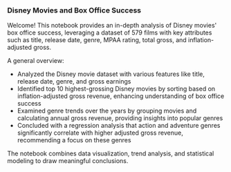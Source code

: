 ### Disney Movies and Box Office Success

Welcome! This notebook provides an in-depth analysis of Disney movies' box office success, leveraging a dataset of 579 films with key attributes such as title, release date, genre, MPAA rating, total gross, and inflation-adjusted gross.

A general overview:
- Analyzed the Disney movie dataset with various features like title, release date, genre, and gross earnings
- Identified top 10 highest-grossing Disney movies by sorting based on inflation-adjusted gross revenue, enhancing understanding of box office success
- Examined genre trends over the years by grouping movies and calculating annual gross revenue, providing insights into popular genres
- Concluded with a regression analysis that action and adventure genres significantly correlate with higher adjusted gross revenue, recommending a focus on these genres

The notebook combines data visualization, trend analysis, and statistical modeling to draw meaningful conclusions.
